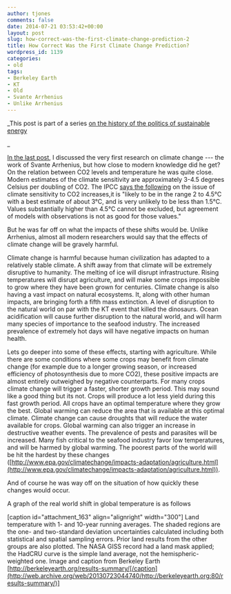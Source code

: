 ```yaml
---
author: tjones
comments: false
date: 2014-07-21 03:53:42+00:00
layout: post
slug: how-correct-was-the-first-climate-change-prediction-2
title: How Correct Was the First Climate Change Prediction?
wordpress_id: 1139
categories:
- old
tags:
- Berkeley Earth
- KT
- Old
- Svante Arrhenius
- Unlike Arrhenius
---
```


_This post is part of a series [on the history of the politics of sustainable energy](https://theojones.name/index.php/blog-post-series-on-the-history-of-sustainable-energy-and-climate-change-politics/)   

_   

[In the last post](https://theojones.name/index.php/arrhenius-and-climate-change/), I discussed the very first research on climate change --- the work of Svante Arrhenius, but how close to modern knowledge did he get? On the relation between CO2 levels and temperature he was quite close. Modern estimates of the climate sensitivity are approximately 3-4.5 degrees Celsius per doubling of CO2. The IPCC [says the following](http://www.ipcc.ch/publications_and_data/publications_ipcc_fourth_assessment_report_synthesis_report.htm) on the issue of climate sensitivity to CO2 increases,it is "likely to be in the range 2 to 4.5°C with a best estimate of about 3°C, and is very unlikely to be less than 1.5°C. Values substantially higher than 4.5°C cannot be excluded, but agreement of models with observations is not as good for those values."

But he was far off on what the impacts of these shifts would be. Unlike Arrhenius, almost all modern researchers would say that the effects of climate change will be gravely harmful.   

Climate change is harmful because human civilization has adapted to a relatively stable climate. A shift away from that climate will be extremely disruptive to humanity. The melting of ice will disrupt infrastructure. Rising temperatures will disrupt agriculture, and will make some crops impossible to grow where they have been grown for centuries. Climate change is also having a vast impact on natural ecosystems. It, along with other human impacts, are bringing forth a fifth mass extinction. A level of disruption to the natural world on par with the KT event that killed the dinosaurs. Ocean acidification will cause further disruption to the natural world, and will harm many species of importance to the seafood industry. The increased prevalence of extremely hot days will have negative impacts on human health.   

Lets go deeper into some of these effects, starting with agriculture. While there are some conditions where some crops may benefit from climate change (for example due to a longer growing season, or increased efficiency of photosynthesis due to more CO2), these positive impacts are almost entirely outweighed by negative counterparts. For many crops climate change will trigger a faster, shorter growth period. This may sound like a good thing but its not. Crops will produce a lot less yield during this fast growth period. All crops have an optimal temperature where they grow the best. Global warming can reduce the area that is available at this optimal climate. Climate change can cause droughts that will reduce the water available for crops. Global warming can also trigger an increase in destructive weather events. The prevalence of pests and parasites will be increased. Many fish critical to the seafood industry favor low temperatures, and will be harmed by global warming. The poorest parts of the world will be hit the hardest by these changes ([http://www.epa.gov/climatechange/impacts-adaptation/agriculture.html](http://www.epa.gov/climatechange/impacts-adaptation/agriculture.html)).

And of course he was way off on the situation of how quickly these changes would occur.   

A graph of the real world shift in global temperature is as follows

[caption id="attachment_163" align="alignright" width="300"] Land temperature with 1- and 10-year running averages. The shaded regions are the one- and two-standard deviation uncertainties calculated including both statistical and spatial sampling errors. Prior land results from the other groups are also plotted. The NASA GISS record had a land mask applied; the HadCRU curve is the simple land average, not the hemispheric-weighted one. Image and caption from Berkeley Earth [http://berkeleyearth.org/results-summary/[/caption](http://web.archive.org/web/20130723044740/http://berkeleyearth.org:80/results-summary/)]
